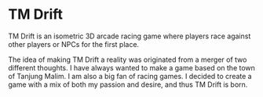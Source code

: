 # TM Drift
TM Drift is an isometric 3D arcade racing game where players race against other players or NPCs for the first place.

The idea of making TM Drift a reality was originated from a merger of two different thoughts. I have always wanted to make a game based on the town of Tanjung Malim. I am also a big fan of racing games. I decided to create a game with a mix of both my passion and desire, and thus TM Drift is born. 
